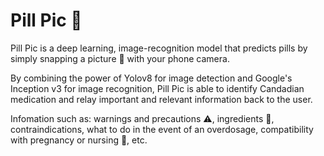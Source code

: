 # Pill Pic 💊

Pill Pic is a deep learning, image-recognition model that predicts pills by simply snapping a picture 📸 with your phone camera. 

By combining the power of Yolov8 for image detection and Google's Inception v3 for image recognition, Pill Pic is able to identify Candadian medication and relay important and relevant information back to the user. 

Infomation such as: warnings and precautions ⚠️, ingredients 🥕, contraindications, what to do in the event of an overdosage, compatibility with pregnancy or nursing 🍼, etc.
